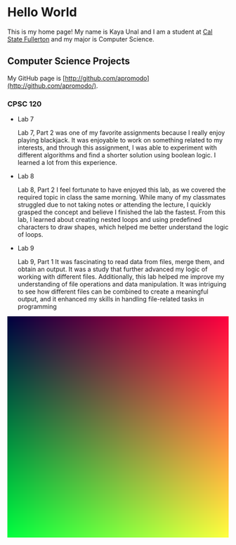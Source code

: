 # Hello World

This is my home page! My name is Kaya Unal and I am a student at [Cal State Fullerton](http://www.fullerton.edu/) and my major is Computer Science.

## Computer Science Projects

My GitHub page is [http://github.com/apromodo](http://github.com/apromodo/).

### CPSC 120

* Lab 7

    Lab 7, Part 2 was one of my favorite assignments because I really enjoy playing blackjack. 
    It was enjoyable to work on something related to my interests, and through this assignment, 
    I was able to experiment with different algorithms and find a shorter solution using boolean logic. 
    I learned a lot from this experience.

* Lab 8

    Lab 8, Part 2 I feel fortunate to have enjoyed this lab, as we covered the required topic in class the same morning. 
    While many of my classmates struggled due to not taking notes or attending the lecture, 
    I quickly grasped the concept and believe I finished the lab the fastest. 
    From this lab, I learned about creating nested loops and using predefined characters to draw shapes, 
    which helped me better understand the logic of loops. 


* Lab 9

    Lab 9, Part 1 It was fascinating to read data from files, merge them, and obtain an output. 
    It was a study that further advanced my logic of working with different files. 
    Additionally, this lab helped me improve my understanding of file operations and data manipulation. 
    It was intriguing to see how different files can be combined to create a meaningful output, 
    and it enhanced my skills in handling file-related tasks in programming


![The gradient image from Lab 10](images/gradient.png)